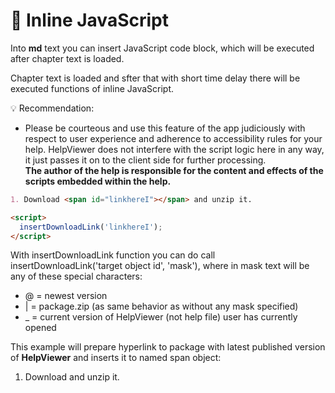 # 🧩 Inline JavaScript

Into **md** text you can insert JavaScript code block, which will be executed after chapter text is loaded.

Chapter text is loaded and sfter that with short time delay there will be executed functions of inline JavaScript.

💡 Recommendation:
- Please be courteous and use this feature of the app judiciously with respect to user experience and adherence to accessibility rules for your help. HelpViewer does not interfere with the script logic here in any way, it just passes it on to the client side for further processing.  
  **The author of the help is responsible for the content and effects of the scripts embedded within the help.**

```markdown
1. Download <span id="linkhereI"></span> and unzip it.

<script>
  insertDownloadLink('linkhereI');
</script>
```

With insertDownloadLink function you can do call insertDownloadLink('target object id', 'mask'), where in mask text will be any of these special characters:

- @ = newest version
- | = package.zip (as same behavior as without any mask specified)
- _ = current version of HelpViewer (not help file) user has currently opened

This example will prepare hyperlink to package with latest published version of **HelpViewer** and inserts it to named span object:

1. Download <span id="linkhereI"></span> and unzip it.

<script>
  insertDownloadLink('linkhereI');
</script>
